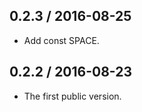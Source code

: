 0.2.3 / 2016-08-25
------------------
- Add const SPACE.

0.2.2 / 2016-08-23
------------------
- The first public version.
